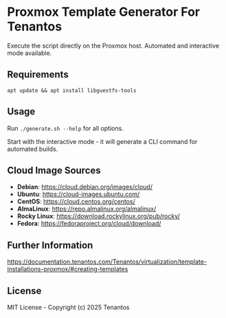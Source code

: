 # Proxmox Template Generator For Tenantos

Execute the script directly on the Proxmox host. Automated and interactive mode available.

## Requirements

```
apt update && apt install libguestfs-tools
```

## Usage

Run `./generate.sh --help` for all options.

Start with the interactive mode - it will generate a CLI command for automated builds.

## Cloud Image Sources

- **Debian**: https://cloud.debian.org/images/cloud/
- **Ubuntu**: https://cloud-images.ubuntu.com/
- **CentOS**: https://cloud.centos.org/centos/
- **AlmaLinux**: https://repo.almalinux.org/almalinux/
- **Rocky Linux**: https://download.rockylinux.org/pub/rocky/
- **Fedora**: https://fedoraproject.org/cloud/download/

## Further Information

https://documentation.tenantos.com/Tenantos/virtualization/template-installations-proxmox/#creating-templates

## License

MIT License - Copyright (c) 2025 Tenantos
